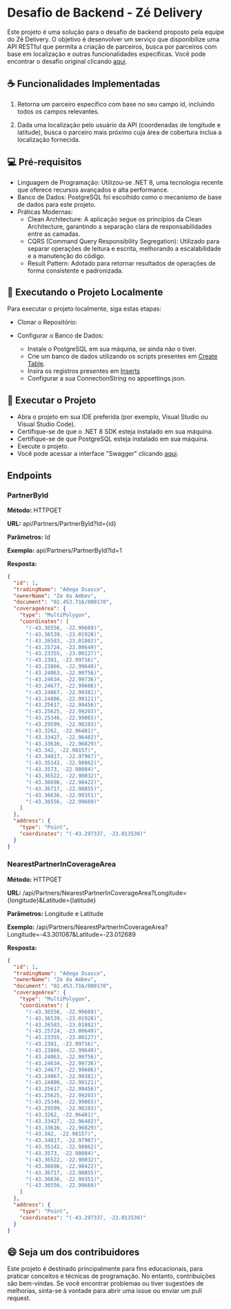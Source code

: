 # Desafio de Backend - Zé Delivery
Este projeto é uma solução para o desafio de backend proposto pela equipe do Zé Delivery. O objetivo é desenvolver um serviço que disponibilize uma API RESTful que permita a criação de parceiros, busca por parceiros com base em localização e outras funcionalidades específicas. Você pode encontrar o desafio original clicando [aqui](https://github.com/ab-inbev-ze-company/ze-code-challenges/blob/master/backend_pt.md).

## ☕ Funcionalidades Implementadas

1. Retorna um parceiro específico com base no seu campo id, incluindo todos os campos relevantes.

2. Dada uma localização pelo usuário da API (coordenadas de longitude e latitude), busca o parceiro mais próximo cuja área de cobertura inclua a localização fornecida.

## 💻 Pré-requisitos
* Linguagem de Programação: Utilizou-se .NET 8, uma tecnologia recente que oferece recursos avançados e alta performance.
* Banco de Dados: PostgreSQL foi escolhido como o mecanismo de base de dados para este projeto.
* Práticas Modernas:
  * Clean Architecture: A aplicação segue os princípios da Clean Architecture, garantindo a separação clara de responsabilidades entre as camadas.
  * CQRS (Command Query Responsibility Segregation): Utilizado para separar operações de leitura e escrita, melhorando a escalabilidade e a manutenção do código.
  * Result Pattern: Adotado para retornar resultados de operações de forma consistente e padronizada.

## 🤞 Executando o Projeto Localmente
Para executar o projeto localmente, siga estas etapas:

* Clonar o Repositório:

* Configurar o Banco de Dados:

  * Instale o PostgreSQL em sua máquina, se ainda não o tiver.
  * Crie um banco de dados utilizando os scripts presentes em [Create Table](./docs/create_tables.sql).
  * Insira os registros presentes em [Inserts](./docs/inserts.sql)
  * Configurar a sua ConnectionString no appsettings.json.

## 🚀 Executar o Projeto

* Abra o projeto em sua IDE preferida (por exemplo, Visual Studio ou Visual Studio Code).
* Certifique-se de que o .NET 8 SDK esteja instalado em sua máquina.
* Certifique-se de que PostgreSQL esteja instalado em sua máquina.
* Execute o projeto.
* Você pode acessar a interface "Swagger" clicando [aqui](http://localhost:5180/swagger).

## Endpoints
### PartnerById

**Método:** HTTPGET

**URL:** api/Partners/PartnerById?Id={id}

**Parâmetros:** Id

**Exemplo:** api/Partners/PartnerById?Id=1

**Resposta:**

```json
{
  "id": 1,
  "tradingName": "Adega Osasco",
  "ownerName": "Ze da Ambev",
  "document": "02.453.716/000170",
  "coverageArea": {
    "type": "MultiPolygon",
    "coordinates": [
      "(-43.36556, -22.99669)",
      "(-43.36539, -23.01928)",
      "(-43.26583, -23.01802)",
      "(-43.25724, -23.00649)",
      "(-43.23355, -23.00127)",
      "(-43.2381, -22.99716)",
      "(-43.23866, -22.99649)",
      "(-43.24063, -22.99756)",
      "(-43.24634, -22.99736)",
      "(-43.24677, -22.99606)",
      "(-43.24067, -22.99381)",
      "(-43.24886, -22.99121)",
      "(-43.25617, -22.99456)",
      "(-43.25625, -22.99203)",
      "(-43.25346, -22.99065)",
      "(-43.29599, -22.98283)",
      "(-43.3262, -22.96481)",
      "(-43.33427, -22.96402)",
      "(-43.33616, -22.96829)",
      "(-43.342, -22.98157)",
      "(-43.34817, -22.97967)",
      "(-43.35142, -22.98062)",
      "(-43.3573, -22.98084)",
      "(-43.36522, -22.98032)",
      "(-43.36696, -22.98422)",
      "(-43.36717, -22.98855)",
      "(-43.36636, -22.99351)",
      "(-43.36556, -22.99669)"
    ]
  },
  "address": {
    "type": "Point",
    "coordinates": "(-43.297337, -23.013538)"
  }
}
```

### NearestPartnerInCoverageArea

**Método:** HTTPGET

**URL:** /api/Partners/NearestPartnerInCoverageArea?Longitude={longitude}&Latitude={latitude}

**Parâmetros:** Longitude e Latitude

**Exemplo:** /api/Partners/NearestPartnerInCoverageArea?Longitude=-43.301087&Latitude=-23.012689

**Resposta:**

```json
{
  "id": 1,
  "tradingName": "Adega Osasco",
  "ownerName": "Ze da Ambev",
  "document": "02.453.716/000170",
  "coverageArea": {
    "type": "MultiPolygon",
    "coordinates": [
      "(-43.36556, -22.99669)",
      "(-43.36539, -23.01928)",
      "(-43.26583, -23.01802)",
      "(-43.25724, -23.00649)",
      "(-43.23355, -23.00127)",
      "(-43.2381, -22.99716)",
      "(-43.23866, -22.99649)",
      "(-43.24063, -22.99756)",
      "(-43.24634, -22.99736)",
      "(-43.24677, -22.99606)",
      "(-43.24067, -22.99381)",
      "(-43.24886, -22.99121)",
      "(-43.25617, -22.99456)",
      "(-43.25625, -22.99203)",
      "(-43.25346, -22.99065)",
      "(-43.29599, -22.98283)",
      "(-43.3262, -22.96481)",
      "(-43.33427, -22.96402)",
      "(-43.33616, -22.96829)",
      "(-43.342, -22.98157)",
      "(-43.34817, -22.97967)",
      "(-43.35142, -22.98062)",
      "(-43.3573, -22.98084)",
      "(-43.36522, -22.98032)",
      "(-43.36696, -22.98422)",
      "(-43.36717, -22.98855)",
      "(-43.36636, -22.99351)",
      "(-43.36556, -22.99669)"
    ]
  },
  "address": {
    "type": "Point",
    "coordinates": "(-43.297337, -23.013538)"
  }
}
```

## 😄 Seja um dos contribuidores

Este projeto é destinado principalmente para fins educacionais, para praticar conceitos e técnicas de programação. No entanto, contribuições são bem-vindas. Se você encontrar problemas ou tiver sugestões de melhorias, sinta-se à vontade para abrir uma issue ou enviar um pull request.

